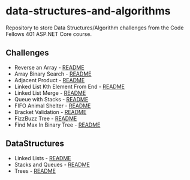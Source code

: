 # data-structures-and-algorithms
Repository to store Data Structures/Algorithm challenges from the Code Fellows 401 ASP.NET Core course.

## Challenges

* Reverse an Array - [README](/Challenges/ArrayReverse/README.md)
* Array Binary Search - [README](/Challenges/BinarySearch/README.md)
* Adjacent Product - [README](/Challenges/AdjacentProduct/README.md)
* Linked List Kth Element From End - [README](/Challenges/LLKthElementFromEnd/README.md)
* Linked List Merge - [README](/Challenges/LLMerge/README.md)
* Queue with Stacks - [README](/Challenges/QueueWithStacks/README.md)
* FIFO Animal Shelter - [README](/Challenges/FifoAnimalShelter/README.md)
* Bracket Validation - [README](/Challenges/BracketValidation/README.md)
* FizzBuzz Tree - [README](/Challenges/FizzBuzzTree/README.md)
* Find Max In Binary Tree - [README](/Challenges/FindMaxBinaryTree/README.md)

## DataStructures

* Linked Lists - [README](/DataStructures/LinkedLists/README.md)
* Stacks and Queues - [README](/DataStructures/Stack_and_Queue/README.md)
* Trees - [README](/DataStructures/Trees/README.md)